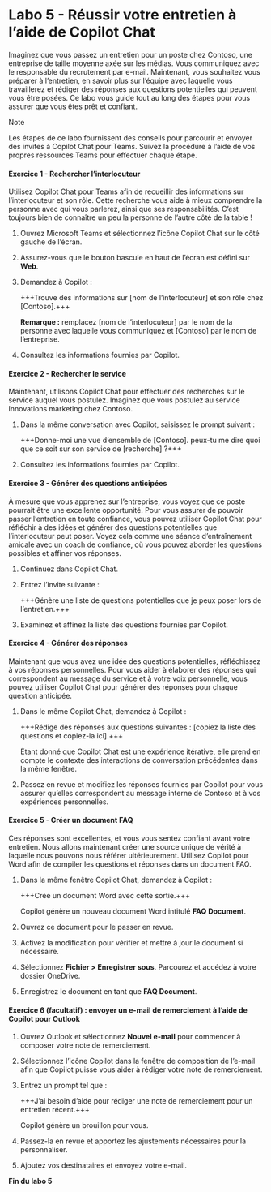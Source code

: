 # Labo 5 - Réussir votre entretien à l’aide de Copilot Chat

Imaginez que vous passez un entretien pour un poste chez Contoso, une entreprise de taille moyenne axée sur les médias. Vous communiquez avec le responsable du recrutement par e-mail. Maintenant, vous souhaitez vous préparer à l’entretien, en savoir plus sur l’équipe avec laquelle vous travaillerez et rédiger des réponses aux questions potentielles qui peuvent vous être posées. Ce labo vous guide tout au long des étapes pour vous assurer que vous êtes prêt et confiant.

> [!NOTE]
> Les étapes de ce labo fournissent des conseils pour parcourir et envoyer des invites à Copilot Chat pour Teams. Suivez la procédure à l’aide de vos propres ressources Teams pour effectuer chaque étape.

#### Exercice 1 - Rechercher l’interlocuteur

Utilisez Copilot Chat pour Teams afin de recueillir des informations sur l’interlocuteur et son rôle. Cette recherche vous aide à mieux comprendre la personne avec qui vous parlerez, ainsi que ses responsabilités. C’est toujours bien de connaître un peu la personne de l’autre côté de la table !

1. Ouvrez Microsoft Teams et sélectionnez l’icône Copilot Chat sur le côté gauche de l’écran.

1. Assurez-vous que le bouton bascule en haut de l’écran est défini sur **Web**.

1. Demandez à Copilot :

    +++Trouve des informations sur [nom de l’interlocuteur] et son rôle chez [Contoso].+++

    **Remarque :** remplacez [nom de l’interlocuteur] par le nom de la personne avec laquelle vous communiquez et [Contoso] par le nom de l’entreprise.

1. Consultez les informations fournies par Copilot.

#### Exercice 2 - Rechercher le service

Maintenant, utilisons Copilot Chat pour effectuer des recherches sur le service auquel vous postulez. Imaginez que vous postulez au service Innovations marketing chez Contoso.

1. Dans la même conversation avec Copilot, saisissez le prompt suivant :

    +++Donne-moi une vue d’ensemble de [Contoso]. peux-tu me dire quoi que ce soit sur son service de [recherche] ?+++

1. Consultez les informations fournies par Copilot.

#### Exercice 3 - Générer des questions anticipées

À mesure que vous apprenez sur l’entreprise, vous voyez que ce poste pourrait être une excellente opportunité. Pour vous assurer de pouvoir passer l’entretien en toute confiance, vous pouvez utiliser Copilot Chat pour réfléchir à des idées et générer des questions potentielles que l’interlocuteur peut poser. Voyez cela comme une séance d’entraînement amicale avec un coach de confiance, où vous pouvez aborder les questions possibles et affiner vos réponses.

1. Continuez dans Copilot Chat.

1. Entrez l’invite suivante :

    +++Génère une liste de questions potentielles que je peux poser lors de l’entretien.+++

1. Examinez et affinez la liste des questions fournies par Copilot.

#### Exercice 4 - Générer des réponses

Maintenant que vous avez une idée des questions potentielles, réfléchissez à vos réponses personnelles. Pour vous aider à élaborer des réponses qui correspondent au message du service et à votre voix personnelle, vous pouvez utiliser Copilot Chat pour générer des réponses pour chaque question anticipée.

1. Dans le même Copilot Chat, demandez à Copilot :

    +++Rédige des réponses aux questions suivantes : [copiez la liste des questions et copiez-la ici].+++

    Étant donné que Copilot Chat est une expérience itérative, elle prend en compte le contexte des interactions de conversation précédentes dans la même fenêtre.

1. Passez en revue et modifiez les réponses fournies par Copilot pour vous assurer qu’elles correspondent au message interne de Contoso et à vos expériences personnelles.

#### Exercice 5 - Créer un document FAQ

Ces réponses sont excellentes, et vous vous sentez confiant avant votre entretien. Nous allons maintenant créer une source unique de vérité à laquelle nous pouvons nous référer ultérieurement. Utilisez Copilot pour Word afin de compiler les questions et réponses dans un document FAQ.

1. Dans la même fenêtre Copilot Chat, demandez à Copilot : 

    +++Crée un document Word avec cette sortie.+++

    Copilot génère un nouveau document Word intitulé **FAQ Document**.

1. Ouvrez ce document pour le passer en revue.

1. Activez la modification pour vérifier et mettre à jour le document si nécessaire. 

1. Sélectionnez **Fichier > Enregistrer sous**. Parcourez et accédez à votre dossier OneDrive.

1. Enregistrez le document en tant que **FAQ Document**.
   
#### Exercice 6 (facultatif) : envoyer un e-mail de remerciement à l’aide de Copilot pour Outlook

1. Ouvrez Outlook et sélectionnez **Nouvel e-mail** pour commencer à composer votre note de remerciement.

1. Sélectionnez l’icône Copilot dans la fenêtre de composition de l’e-mail afin que Copilot puisse vous aider à rédiger votre note de remerciement.

1. Entrez un prompt tel que :

    +++J’ai besoin d’aide pour rédiger une note de remerciement pour un entretien récent.+++

    Copilot génère un brouillon pour vous.

1. Passez-la en revue et apportez les ajustements nécessaires pour la personnaliser.

1. Ajoutez vos destinataires et envoyez votre e-mail.

**Fin du labo 5**
